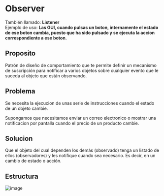 # Observer
También llamado: **Listener**  
Ejemplo de uso: **Las GUI, cuando pulsas un boton, internamente el estado de ese boton cambia, puesto que ha sido pulsado y se ejecuta la accion correspondiente a ese boton.**

## Proposito

Patrón de diseño de comportamiento que te permite definir un mecanismo de suscripción para notificar a varios objetos sobre cualquier evento que le suceda al objeto que están observando.

## Problema

Se necesita la ejecucion de unas serie de instrucciones cuando el estado de un objeto cambie.

Supongamos que necesitamos enviar un correo electronico o mostrar una notificacion por pantalla cuando el precio de un producto cambie.


## Solucion

Que el objeto del cual dependen los demás (observado) tenga un listado de ellos (observadores) y les notifique cuando sea necesario. Es decir, en un cambio de estado o acción.

## Estructura

![image](https://user-images.githubusercontent.com/28193994/147789450-600abca4-0dd2-4b9d-ad6f-62472bebcbc6.png)
